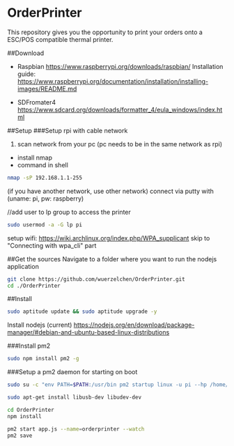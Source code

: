 # OrderPrinter
This repository gives you the opportunity to print your orders onto a ESC/POS compatible thermal printer.

##Download
- Raspbian
	https://www.raspberrypi.org/downloads/raspbian/
	Installation guide: https://www.raspberrypi.org/documentation/installation/installing-images/README.md

- SDFromater4
	https://www.sdcard.org/downloads/formatter_4/eula_windows/index.html

##Setup
###Setup rpi with cable network
1. scan network from your pc (pc needs to be in the same network as rpi)
- install nmap
- command in shell
```sh
nmap -sP 192.168.1.1-255
```
(if you have another network, use other network)
connect via putty with (uname: pi, pw: raspberry)

//add user to lp group to access the printer
```sh
sudo usermod -a -G lp pi
```

setup wifi: https://wiki.archlinux.org/index.php/WPA_supplicant
skip to "Connecting with wpa_cli" part

##Get the sources
Navigate to a folder where you want to run the nodejs application
```sh
git clone https://github.com/wuerzelchen/OrderPrinter.git
cd ./OrderPrinter
```

##Install
```sh
sudo aptitude update && sudo aptitude upgrade -y
```

Install nodejs (current)
https://nodejs.org/en/download/package-manager/#debian-and-ubuntu-based-linux-distributions

###Install pm2 
```sh
sudo npm install pm2 -g
```

###Setup a pm2 daemon for starting on boot
```sh
sudo su -c "env PATH=$PATH:/usr/bin pm2 startup linux -u pi --hp /home/pi"
```

```sh
sudo apt-get install libusb-dev libudev-dev
```

```sh
cd OrderPrinter
npm install
```
```sh
pm2 start app.js --name=orderprinter --watch
pm2 save
```

